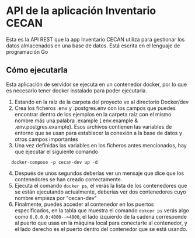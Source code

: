 # API de la aplicación Inventario CECAN
Esta es la API REST que la app Inventario CECAN utiliza para gestionar los datos almacenados en una base de datos. Está escrita en el lenguaje de programación Go

## Cómo ejecutarla
Esta aplicación de servidor se ejecuta en un contenedor docker, por lo que es necesario tener docker instalado para poder ejecutarla.


1. Estando en la raíz de la carpeta del proyecto ve al directorio Docker/dev
2. Crea los ficheros .env y .postgres.env con los campos que puedes encontrar dentro de los ejemplos en la carpeta raíz con el mismo nombre más una palabra .example (.env.example & .env.postgres.example). Esos archivos contienen las variables de entorno que se usan para establecer la conexión a la base de datos y otros campos importantes
3. Una vez definidas las variables en los ficheros antes mencionados, hay que ejecutar el siguiente comando
```
  docker-compose -p cecan-dev up -d
```
4. Después de unos segundos deberías ver un mensaje que dice que los contenedores se han creado correctamente.
5. Ejecuta el comando ```docker ps```, el verás la lista de los contenedores que se están ejecutando actualmente, deberías ver dos contenedores cuyo nombre empieza por "cecan-dev"
6. Finalmente, puedes acceder al contenedor en los puertos especificados, 
en la tabla que muestra el comando ```dokcer ps``` verás algo como ```0.0.0.0:4000-->4000```, 
el lado izquierdo de la cadena corresponde al puerto que usas en la máquina local para conectarte al contenedor, y el lado derecho es el puerto dentro del contenedor que se está usando.
